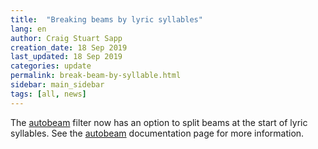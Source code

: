 ```yaml
---
title:  "Breaking beams by lyric syllables"
lang: en
author: Craig Stuart Sapp
creation_date: 18 Sep 2019
last_updated: 18 Sep 2019
categories: update
permalink: break-beam-by-syllable.html
sidebar: main_sidebar
tags: [all, news]
---
```


The <a href="/filter/autobeam/#splitting-beams-by-lyrics">autobeam</a>
filter now has an option to split beams at the start of lyric
syllables.  See the <a
href="filter/autobeam/#splitting-beams-by-lyrics">autobeam</a>
documentation page for more information.



